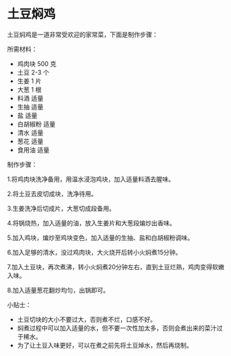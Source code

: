 # 土豆焖鸡

土豆焖鸡是一道非常受欢迎的家常菜，下面是制作步骤：

所需材料：

- 鸡肉块 500 克
- 土豆 2-3 个
- 生姜 1 片
- 大葱 1 根
- 料酒 适量
- 生抽 适量
- 盐 适量
- 白胡椒粉 适量
- 清水 适量
- 葱花 适量
- 食用油 适量

制作步骤：

1.将鸡肉块洗净备用，用温水浸泡鸡块，加入适量料酒去腥味。

2.将土豆去皮切成块，洗净待用。

3.生姜洗净后切成片，大葱切成段备用。

4.将锅烧热，加入适量的油，放入生姜片和大葱段煸炒出香味。

5.加入鸡块，煸炒至鸡块变色，加入适量的生抽、盐和白胡椒粉调味。

6.加入足够的清水，没过鸡肉块，大火烧开后转小火焖煮15分钟。

7.加入土豆块，再次煮沸，转小火焖煮20分钟左右，直到土豆烂熟，鸡肉变得软嫩入味。

8.加入适量葱花翻炒均匀，出锅即可。

小贴士：

- 土豆切块的大小不要过大，否则煮不烂，口感不好。
- 焖煮过程中可以加入适量的水，但不要一次性加太多，否则会煮出来的菜汁过于稀水。
- 为了让土豆入味更好，可以在煮之前先将土豆焯水，然后再烧制。
